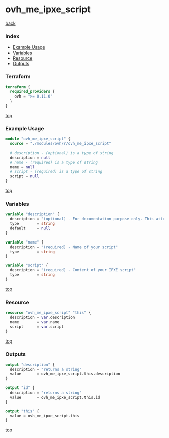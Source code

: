 # ovh_me_ipxe_script

[back](../ovh.md)

### Index

- [Example Usage](#example-usage)
- [Variables](#variables)
- [Resource](#resource)
- [Outputs](#outputs)

### Terraform

```terraform
terraform {
  required_providers {
    ovh = ">= 0.11.0"
  }
}
```

[top](#index)

### Example Usage

```terraform
module "ovh_me_ipxe_script" {
  source = "./modules/ovh/r/ovh_me_ipxe_script"

  # description - (optional) is a type of string
  description = null
  # name - (required) is a type of string
  name = null
  # script - (required) is a type of string
  script = null
}
```

[top](#index)

### Variables

```terraform
variable "description" {
  description = "(optional) - For documentation purpose only. This attribute is not passed to the OVH API as it cannot be retrieved back. Instead a fake description ('$name auto description') is passed at creation time."
  type        = string
  default     = null
}

variable "name" {
  description = "(required) - Name of your script"
  type        = string
}

variable "script" {
  description = "(required) - Content of your IPXE script"
  type        = string
}
```

[top](#index)

### Resource

```terraform
resource "ovh_me_ipxe_script" "this" {
  description = var.description
  name        = var.name
  script      = var.script
}
```

[top](#index)

### Outputs

```terraform
output "description" {
  description = "returns a string"
  value       = ovh_me_ipxe_script.this.description
}

output "id" {
  description = "returns a string"
  value       = ovh_me_ipxe_script.this.id
}

output "this" {
  value = ovh_me_ipxe_script.this
}
```

[top](#index)